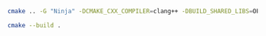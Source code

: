 ```bash
cmake .. -G "Ninja" -DCMAKE_CXX_COMPILER=clang++ -DBUILD_SHARED_LIBS=OFF
```

```bash
cmake --build .
```
